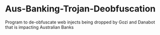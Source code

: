 # Aus-Banking-Trojan-Deobfuscation
Program to de-obfuscate web injects being dropped by Gozi and Danabot that is impacting Australian Banks
